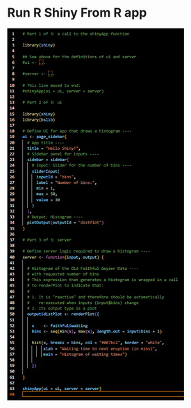 # Run R Shiny From R app

![image of Code from app.R](/src/images/Screenshot-2024-04-15-121142CodeFrom-app-R.png)
